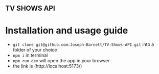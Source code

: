 ## TV SHOWS API

# Installation and usage guide

- `git clone git@github.com:Joseph-Barnett/TV-Shows-API.git` into a folder of your choice
- `npm i` in terminal
- `npm run dev` will open the app in your browser 
- the link is (http://localhost:5173/)
